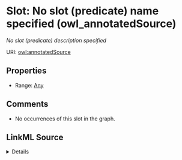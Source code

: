 

# Slot: No slot (predicate) name specified (owl_annotatedSource)


_No slot (predicate) description specified_







URI: [owl:annotatedSource](http://www.w3.org/2002/07/owl#annotatedSource)



<!-- no inheritance hierarchy -->








## Properties

* Range: [Any](../classes/Any.md)





## Comments

* No occurrences of this slot in the graph.



## LinkML Source

<details>

```yaml
name: owl_annotatedSource
description: No slot (predicate) description specified
title: No slot (predicate) name specified
comments:
- No occurrences of this slot in the graph.
from_schema: fio-kg
rank: 1000
slot_uri: owl:annotatedSource
alias: owl_annotatedSource
range: Any

```
</details>